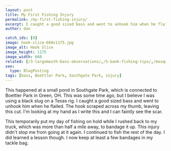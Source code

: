 ```yaml
---
layout: post
title: My First Fishing Injury
permalink: /my-first-fishing-injury/
excerpt: I caught a good sized bass and went to unhook him when he flailed. The hook scraped across my thumb, leaving this cut. I'm looking at my hand as I write this and I can faintly see the scar.
author: dan

catch_ids: [8]
image: hook-slice-660x1175.jpg
image_alt: Hook Slice
image_height: 1175
image_width: 660
related: [/3-largemouth-bass-observations/,/5-bank-fishing-tips/,/mosquito-lake-2012/,]
seo:
  type: BlogPosting
tags: [bass, Boettler Park, Southgate Park, injury]
---
```

This happened at a small pond in Southgate Park, which is connected to Boettler Park in Green, OH. This was some time ago, but I believe I was using a black slug on a Texas rig. I caught a good sized bass and went to unhook him when he flailed. The hook scraped across my thumb, leaving this cut. I'm looking at my hand as I write this and I can faintly see the scar.

This temporarily put my day of fishing on hold while I rushed back to my truck, which was more than half a mile away, to bandage it up. This injury didn't stop me from going at it again. I continued to fish the rest of the day. I did learned a lesson though. I now keep at least a few bandages in my tackle bag.
